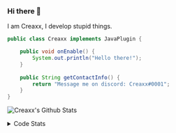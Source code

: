 ### Hi there 👋

I am Creaxx, I develop stupid things. 

```java
public class Creaxx implements JavaPlugin {

    public void onEnable() {
        System.out.println("Hello there!");
    }
    
    public String getContactInfo() {
        return "Message me on discord: Creaxx#0001";
    }
}
```

![Creaxx's Github Stats](https://github-readme-stats.vercel.app/api?username=CreaxxOG&show_icons=true&theme=dark&count_private=true)

<details>
  <summary>Code Stats</summary>

<!--START_SECTION:waka-->
![Code Time](http://img.shields.io/badge/Code%20Time-626%20hrs%2031%20mins-blue)

![Lines of code](https://img.shields.io/badge/From%20Hello%20World%20I%27ve%20Written-16%20Thousand%20lines%20of%20code-blue)

**🐱 My GitHub Data** 

> 🏆 71 Contributions in the Year 2022
 > 
> 📦 388.3 kB Used in GitHub's Storage 
 > 
> 🚫 Not Opted to Hire
 > 
> 📜 1 Public Repository 
 > 
> 🔑 5 Private Repositories  
 > 
**I'm a Night 🦉** 

```text
🌞 Morning    23 commits     ███░░░░░░░░░░░░░░░░░░░░░░   12.92% 
🌆 Daytime    60 commits     ████████░░░░░░░░░░░░░░░░░   33.71% 
🌃 Evening    91 commits     ████████████░░░░░░░░░░░░░   51.12% 
🌙 Night      4 commits      ░░░░░░░░░░░░░░░░░░░░░░░░░   2.25%

```
📅 **I'm Most Productive on Saturday** 

```text
Monday       18 commits     ██░░░░░░░░░░░░░░░░░░░░░░░   10.11% 
Tuesday      16 commits     ██░░░░░░░░░░░░░░░░░░░░░░░   8.99% 
Wednesday    25 commits     ███░░░░░░░░░░░░░░░░░░░░░░   14.04% 
Thursday     26 commits     ███░░░░░░░░░░░░░░░░░░░░░░   14.61% 
Friday       34 commits     ████░░░░░░░░░░░░░░░░░░░░░   19.1% 
Saturday     35 commits     █████░░░░░░░░░░░░░░░░░░░░   19.66% 
Sunday       24 commits     ███░░░░░░░░░░░░░░░░░░░░░░   13.48%

```


📊 **This Week I Spent My Time On** 

```text
💬 Programming Languages: 
Java                     3 hrs 29 mins       ███████████████████░░░░░░   77.59% 
XML                      31 mins             ███░░░░░░░░░░░░░░░░░░░░░░   11.74% 
YAML                     28 mins             ██░░░░░░░░░░░░░░░░░░░░░░░   10.64% 
GitIgnore file           0 secs              ░░░░░░░░░░░░░░░░░░░░░░░░░   0.01% 
JavaScript               0 secs              ░░░░░░░░░░░░░░░░░░░░░░░░░   0.01%

🔥 Editors: 
IntelliJ                 4 hrs 29 mins       █████████████████████████   100.0%

```

**I Mostly Code in Java** 

```text
Java                     5 repos             █████████████████░░░░░░░░   71.43% 
EJS                      1 repo              ███░░░░░░░░░░░░░░░░░░░░░░   14.29% 
Kotlin                   1 repo              ███░░░░░░░░░░░░░░░░░░░░░░   14.29%

```



 Last Updated on 09/05/2022 12:44:46 UTC
<!--END_SECTION:waka-->
</details>
